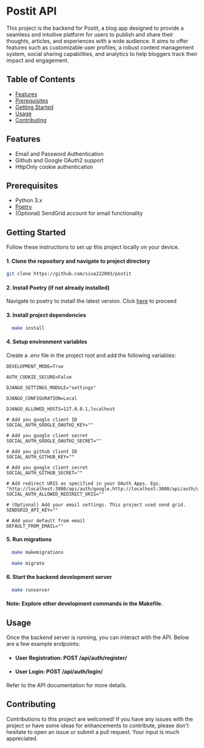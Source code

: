 # Postit API

<!-- ##### <b>`Under Construction 🔨`</b> -->

This project is the backend for Postit, a blog app designed to provide a seamless and intuitive platform for users to publish and share their thoughts, articles, and experiences with a wide audience. It aims to offer features such as customizable user profiles, a robust content management system, social sharing capabilities, and analytics to help bloggers track their impact and engagement.

## Table of Contents

- [Features](#features)
- [Prerequisites](#prerequisites)
- [Getting Started](#getting-started)
- [Usage](#usage)
- [Contributing](#contributing)

## Features

- Email and Password Authentication
- Github and Google OAuth2 support
- HttpOnly cookie authentication

## Prerequisites

- Python 3.x
- [Poetry](https://python-poetry.org/)
- (Optional) SendGrid account for email functionality

## Getting Started

Follow these instructions to set up this project locally on your device.

#### 1. Clone the repository and navigate to project directory

```bash
git clone https://github.com/siva222003/postit
```

#### 2. Install Poetry (if not already installed)

Navigate to poetry to install the latest version. Click [here](https://python-poetry.org/docs/) to proceed

#### 3. Install project dependencies

```bash
  make install
```

#### 4. Setup environment variables

Create a .env file in the project root and add the following variables:

```
DEVELOPMENT_MODE=True

AUTH_COOKIE_SECURE=False

DJANGO_SETTINGS_MODULE="settings"

DJANGO_CONFIGURATION=Local

DJANGO_ALLOWED_HOSTS=127.0.0.1,localhost

# Add you google client ID
SOCIAL_AUTH_GOOGLE_OAUTH2_KEY=""

# Add you google client secret
SOCIAL_AUTH_GOOGLE_OAUTH2_SECRET=""

# Add you github client ID
SOCIAL_AUTH_GITHUB_KEY=""

# Add you google client secret
SOCIAL_AUTH_GITHUB_SECRET=""

# Add redirect URIS as specified in your OAuth Apps. Egs. "http://localhost:3000/api/auth/google,http://localhost:3000/api/auth/github"
SOCIAL_AUTH_ALLOWED_REDIRECT_URIS=""

# (Optional) Add your email settings. This project used send grid.
SENDGRID_API_KEY=""

# Add your default from email
DEFAULT_FROM_EMAIL=""
```

#### 5. Run migrations

```bash
  make makemigrations

  make migrate
```

#### 6. Start the backend development server

```bash
  make runserver
```

#### Note: Explore other development commands in the Makefile.

## Usage

Once the backend server is running, you can interact with the API. Below are a few example endpoints:

- #### User Registration: POST /api/auth/register/

- #### User Login: POST /api/auth/login/

<!-- - #### Create Post: POST /api/posts/

- #### Get Posts: GET /api/posts/ -->

Refer to the API documentation for more details.

## Contributing
Contributions to this project are welcomed! If you have any issues with the project or have some ideas for enhancements to contribute, please don't hesitate to open an issue or submit a pull request. Your input is much appreciated.
